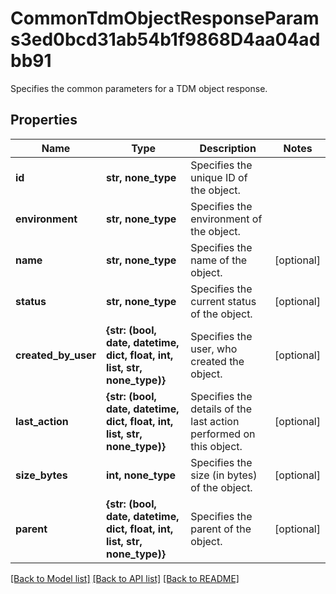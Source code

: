 # CommonTdmObjectResponseParams3ed0bcd31ab54b1f9868D4aa04adbb91

Specifies the common parameters for a TDM object response.

## Properties
Name | Type | Description | Notes
------------ | ------------- | ------------- | -------------
**id** | **str, none_type** | Specifies the unique ID of the object. | 
**environment** | **str, none_type** | Specifies the environment of the object. | 
**name** | **str, none_type** | Specifies the name of the object. | [optional] 
**status** | **str, none_type** | Specifies the current status of the object. | [optional] 
**created_by_user** | **{str: (bool, date, datetime, dict, float, int, list, str, none_type)}** | Specifies the user, who created the object. | [optional] 
**last_action** | **{str: (bool, date, datetime, dict, float, int, list, str, none_type)}** | Specifies the details of the last action performed on this object. | [optional] 
**size_bytes** | **int, none_type** | Specifies the size (in bytes) of the object. | [optional] 
**parent** | **{str: (bool, date, datetime, dict, float, int, list, str, none_type)}** | Specifies the parent of the object. | [optional] 

[[Back to Model list]](../README.md#documentation-for-models) [[Back to API list]](../README.md#documentation-for-api-endpoints) [[Back to README]](../README.md)


